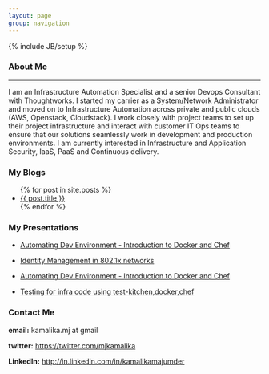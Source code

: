 ```yaml
---
layout: page
group: navigation
---
```

{% include JB/setup %}

### About Me
------------      
  I am an Infrastructure Automation Specialist and a senior Devops Consultant with Thoughtworks.
  I started my carrier as a System/Network Administrator and moved on to Infrastructure Automation across private and public clouds (AWS, Openstack, Cloudstack).
  I work closely with project teams to set up their project infrastructure and interact with customer IT Ops teams to ensure that our solutions seamlessly work in development and production environments.
  I am currently interested in Infrastructure and Application Security, IaaS, PaaS and Continuous delivery.

### My Blogs

  <ul>
    {% for post in site.posts %}
      <li>
        <a href="{{ post.url }}">{{ post.title }}</a>
      </li>
    {% endfor %}
  </ul>

### My Presentations

<ul>
  <li>
    <a href="http://www.slideshare.net/kamalikamj/automating-dev-environment-introduction-to">Automating Dev Environment - Introduction to Docker and Chef</a>
  </li>
  </ul>

<ul>
  <li>
    <a href="http://www.slideshare.net/kamalikamj/identity-management-15171366">Identity Management in 802.1x networks</a>
  </li>
  </ul>

<ul>
  <li>
    <a href="http://www.slideshare.net/kamalikamj/automating-dev-environment-introduction-to">Automating Dev Environment - Introduction to Docker and Chef</a>
  </li>
  </ul>

<ul>
  <li>
    <a href="http://www.slideshare.net/kamalikamj/testing-for-infra-code-using-testkitchendockerchef">Testing for infra code using test-kitchen,docker,chef</a>
  </li>
  </ul>


### Contact Me 
  
  **email:** kamalika.mj at gmail

  **twitter:** <a href="https://twitter.com/mjkamalika">https://twitter.com/mjkamalika</a>
  
  **LinkedIn:** <a href="http://in.linkedin.com/in/kamalikamajumder">http://in.linkedin.com/in/kamalikamajumder</a>



